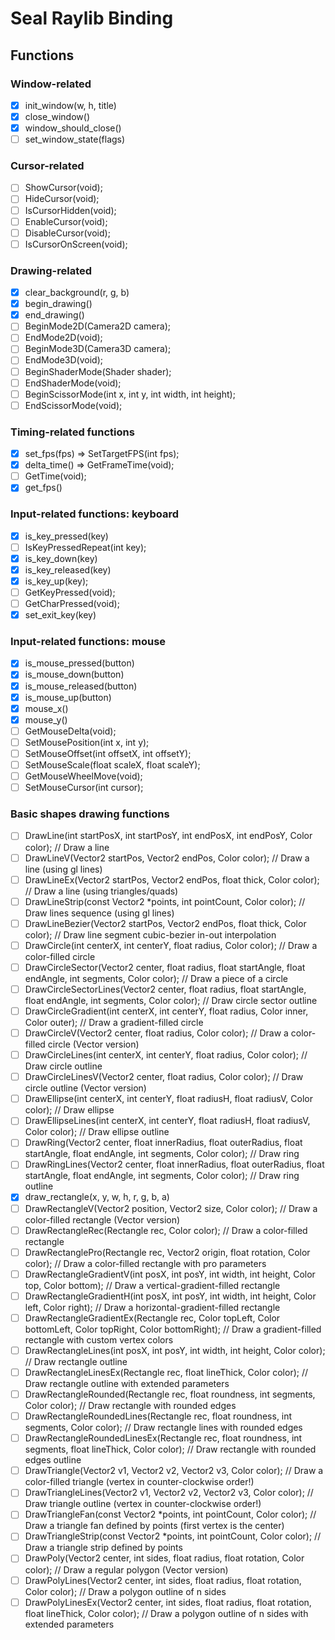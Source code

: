 # Seal Raylib Binding
## Functions

### Window-related
- [x] init_window(w, h, title)
- [x] close_window()
- [x] window_should_close()
- [ ] set_window_state(flags)

### Cursor-related
- [ ] ShowCursor(void);
- [ ] HideCursor(void);
- [ ] IsCursorHidden(void);
- [ ] EnableCursor(void);
- [ ] DisableCursor(void);
- [ ] IsCursorOnScreen(void);

### Drawing-related
- [x] clear_background(r, g, b)
- [x] begin_drawing()
- [x] end_drawing()
- [ ] BeginMode2D(Camera2D camera);
- [ ] EndMode2D(void);
- [ ] BeginMode3D(Camera3D camera);
- [ ] EndMode3D(void);
- [ ] BeginShaderMode(Shader shader);
- [ ] EndShaderMode(void);
- [ ] BeginScissorMode(int x, int y, int width, int height);
- [ ] EndScissorMode(void);

### Timing-related functions
- [x] set_fps(fps) => SetTargetFPS(int fps);
- [x] delta_time() => GetFrameTime(void);
- [ ] GetTime(void);
- [x] get_fps()

### Input-related functions: keyboard
- [x] is_key_pressed(key)
- [ ] IsKeyPressedRepeat(int key);
- [x] is_key_down(key)
- [x] is_key_released(key)
- [x] is_key_up(key);
- [ ] GetKeyPressed(void);
- [ ] GetCharPressed(void);
- [x] set_exit_key(key)

### Input-related functions: mouse
- [x] is_mouse_pressed(button)
- [x] is_mouse_down(button)
- [x] is_mouse_released(button)
- [x] is_mouse_up(button)
- [x] mouse_x()
- [x] mouse_y()
- [ ] GetMouseDelta(void);
- [ ] SetMousePosition(int x, int y);
- [ ] SetMouseOffset(int offsetX, int offsetY);
- [ ] SetMouseScale(float scaleX, float scaleY);
- [ ] GetMouseWheelMove(void);
- [ ] SetMouseCursor(int cursor);

### Basic shapes drawing functions
- [ ] DrawLine(int startPosX, int startPosY, int endPosX, int endPosY, Color color);                // Draw a line
- [ ] DrawLineV(Vector2 startPos, Vector2 endPos, Color color);                                     // Draw a line (using gl lines)
- [ ] DrawLineEx(Vector2 startPos, Vector2 endPos, float thick, Color color);                       // Draw a line (using triangles/quads)
- [ ] DrawLineStrip(const Vector2 *points, int pointCount, Color color);                            // Draw lines sequence (using gl lines)
- [ ] DrawLineBezier(Vector2 startPos, Vector2 endPos, float thick, Color color);                   // Draw line segment cubic-bezier in-out interpolation
- [ ] DrawCircle(int centerX, int centerY, float radius, Color color);                              // Draw a color-filled circle
- [ ] DrawCircleSector(Vector2 center, float radius, float startAngle, float endAngle, int segments, Color color);      // Draw a piece of a circle
- [ ] DrawCircleSectorLines(Vector2 center, float radius, float startAngle, float endAngle, int segments, Color color); // Draw circle sector outline
- [ ] DrawCircleGradient(int centerX, int centerY, float radius, Color inner, Color outer);         // Draw a gradient-filled circle
- [ ] DrawCircleV(Vector2 center, float radius, Color color);                                       // Draw a color-filled circle (Vector version)
- [ ] DrawCircleLines(int centerX, int centerY, float radius, Color color);                         // Draw circle outline
- [ ] DrawCircleLinesV(Vector2 center, float radius, Color color);                                  // Draw circle outline (Vector version)
- [ ] DrawEllipse(int centerX, int centerY, float radiusH, float radiusV, Color color);             // Draw ellipse
- [ ] DrawEllipseLines(int centerX, int centerY, float radiusH, float radiusV, Color color);        // Draw ellipse outline
- [ ] DrawRing(Vector2 center, float innerRadius, float outerRadius, float startAngle, float endAngle, int segments, Color color); // Draw ring
- [ ] DrawRingLines(Vector2 center, float innerRadius, float outerRadius, float startAngle, float endAngle, int segments, Color color);    // Draw ring outline
- [x] draw_rectangle(x, y, w, h, r, g, b, a)
- [ ] DrawRectangleV(Vector2 position, Vector2 size, Color color);                                  // Draw a color-filled rectangle (Vector version)
- [ ] DrawRectangleRec(Rectangle rec, Color color);                                                 // Draw a color-filled rectangle
- [ ] DrawRectanglePro(Rectangle rec, Vector2 origin, float rotation, Color color);                 // Draw a color-filled rectangle with pro parameters
- [ ] DrawRectangleGradientV(int posX, int posY, int width, int height, Color top, Color bottom);   // Draw a vertical-gradient-filled rectangle
- [ ] DrawRectangleGradientH(int posX, int posY, int width, int height, Color left, Color right);   // Draw a horizontal-gradient-filled rectangle
- [ ] DrawRectangleGradientEx(Rectangle rec, Color topLeft, Color bottomLeft, Color topRight, Color bottomRight); // Draw a gradient-filled rectangle with custom vertex colors
- [ ] DrawRectangleLines(int posX, int posY, int width, int height, Color color);                   // Draw rectangle outline
- [ ] DrawRectangleLinesEx(Rectangle rec, float lineThick, Color color);                            // Draw rectangle outline with extended parameters
- [ ] DrawRectangleRounded(Rectangle rec, float roundness, int segments, Color color);              // Draw rectangle with rounded edges
- [ ] DrawRectangleRoundedLines(Rectangle rec, float roundness, int segments, Color color);         // Draw rectangle lines with rounded edges
- [ ] DrawRectangleRoundedLinesEx(Rectangle rec, float roundness, int segments, float lineThick, Color color); // Draw rectangle with rounded edges outline
- [ ] DrawTriangle(Vector2 v1, Vector2 v2, Vector2 v3, Color color);                                // Draw a color-filled triangle (vertex in counter-clockwise order!)
- [ ] DrawTriangleLines(Vector2 v1, Vector2 v2, Vector2 v3, Color color);                           // Draw triangle outline (vertex in counter-clockwise order!)
- [ ] DrawTriangleFan(const Vector2 *points, int pointCount, Color color);                          // Draw a triangle fan defined by points (first vertex is the center)
- [ ] DrawTriangleStrip(const Vector2 *points, int pointCount, Color color);                        // Draw a triangle strip defined by points
- [ ] DrawPoly(Vector2 center, int sides, float radius, float rotation, Color color);               // Draw a regular polygon (Vector version)
- [ ] DrawPolyLines(Vector2 center, int sides, float radius, float rotation, Color color);          // Draw a polygon outline of n sides
- [ ] DrawPolyLinesEx(Vector2 center, int sides, float radius, float rotation, float lineThick, Color color); // Draw a polygon outline of n sides with extended parameters
